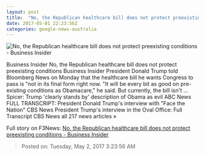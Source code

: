 ```yaml
---
layout: post
title:  "No, the Republican healthcare bill does not protect preexisting conditions - Business Insider"
date: 2017-05-01 22:23:56Z
categories: google-news-australia
---
```


![No, the Republican healthcare bill does not protect preexisting conditions - Business Insider](http://static3.businessinsider.com/image/5892abd33149a11a008b481e-1190-625/no-the-republican-healthcare-bill-does-not-protect-preexisting-conditions.jpg)

Business Insider No, the Republican healthcare bill does not protect preexisting conditions Business Insider President Donald Trump told Bloomberg News on Monday that the healthcare bill he wants Congress to pass is "not in its final form right now. "It will be every bit as good on pre-existing conditions as Obamacare," he said. But currently, the bill isn't ... Spicer: Trump 'clearly stands by' description of Obama as evil ABC News FULL TRANSCRIPT: President Donald Trump's interview with "Face the Nation" CBS News President Trump's interview in the Oval Office: Full Transcript CBS News all 217 news articles »


Full story on F3News: [No, the Republican healthcare bill does not protect preexisting conditions - Business Insider](http://www.f3nws.com/n/Q3xfzF)

> Posted on: Tuesday, May 2, 2017 3:23:56 AM
